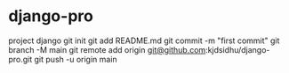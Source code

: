 # django-pro
project django
git init
git add README.md
git commit -m "first commit"
git branch -M main
git remote add origin git@github.com:kjdsidhu/django-pro.git
git push -u origin main
